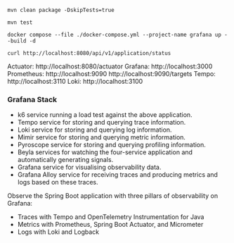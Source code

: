 ```shell
mvn clean package -DskipTests=true 
```

```shell
mvn test
```

```shell
docker compose --file ./docker-compose.yml --project-name grafana up --build -d
```

```shell
curl http://localhost:8080/api/v1/application/status
```
Actuator: http://localhost:8080/actuator
Grafana: http://localhost:3000
Prometheus: http://localhost:9090
            http://localhost:9090/targets
Tempo: http://localhost:3110
Loki: http://localhost:3100


### Grafana Stack
* k6 service running a load test against the above application.
* Tempo service for storing and querying trace information.
* Loki service for storing and querying log information.
* Mimir service for storing and querying metric information.
* Pyroscope service for storing and querying profiling information.
* Beyla services for watching the four-service application and automatically generating signals.
* Grafana service for visualising observability data.
* Grafana Alloy service for receiving traces and producing metrics and logs based on these traces.

Observe the Spring Boot application with three pillars of observability on Grafana:

* Traces with Tempo and OpenTelemetry Instrumentation for Java
* Metrics with Prometheus, Spring Boot Actuator, and Micrometer
* Logs with Loki and Logback